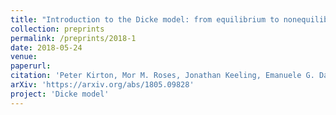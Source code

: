 ```yaml
---
title: "Introduction to the Dicke model: from equilibrium to nonequilibrium, and vice versa"
collection: preprints
permalink: /preprints/2018-1
date: 2018-05-24
venue: 
paperurl: 
citation: 'Peter Kirton, Mor M. Roses, Jonathan Keeling, Emanuele G. Dalla Torre  <i>arXiv:1805.09828</i> (2018)'
arXiv: 'https://arxiv.org/abs/1805.09828'
project: 'Dicke model'
---
```



